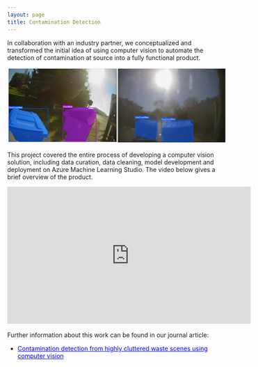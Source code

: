 ```yaml
---
layout: page
title: Contamination Detection
---
```


In collaboration with an industry partner, we conceptualized and transformed the initial idea of using computer vision to automate the detection of contamination at source into a fully functional product.


<p style="text-align: center;">
  <img src="../../assets/img/overfill_bins.png" alt="Example Image" style="max-width: 100%; height: auto;" />
</p>

This project covered the entire process of developing a computer vision solution, including data curation, data cleaning, model development and deployment on Azure Machine Learning Studio. The video below gives a brief overview of the product.

<center>
<iframe width="560" height="315" src="https://www.youtube.com/embed/fDmKpEWI3f4?si=xllhO9MG_JO1Pusc" title="YouTube video player" frameborder="0" allow="accelerometer; autoplay; clipboard-write; encrypted-media; gyroscope; picture-in-picture; web-share" referrerpolicy="strict-origin-when-cross-origin" allowfullscreen></iframe>
</center>

Further information about this work can be found in our journal article:   
- <a href="https://ieeexplore.ieee.org/abstract/document/10669564" style="color:blue; text-decoration: underline;">Contamination detection from highly cluttered waste scenes using computer vision</a> 


